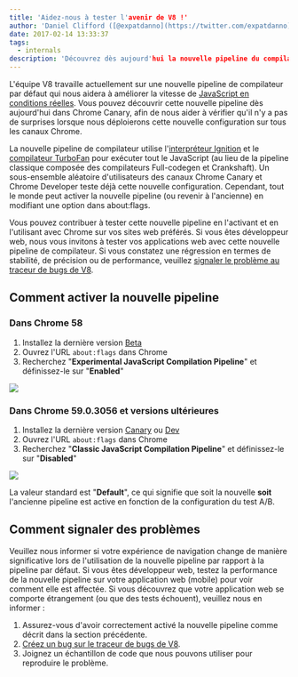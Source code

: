 ```yaml
---
title: 'Aidez-nous à tester l'avenir de V8 !'
author: 'Daniel Clifford ([@expatdanno](https://twitter.com/expatdanno)), Original Munich V8 Brewer'
date: 2017-02-14 13:33:37
tags:
  - internals
description: 'Découvrez dès aujourd'hui la nouvelle pipeline du compilateur V8 avec Ignition et TurboFan dans Chrome Canary !'
---
```

L'équipe V8 travaille actuellement sur une nouvelle pipeline de compilateur par défaut qui nous aidera à améliorer la vitesse de [JavaScript en conditions réelles](/blog/real-world-performance). Vous pouvez découvrir cette nouvelle pipeline dès aujourd'hui dans Chrome Canary, afin de nous aider à vérifier qu'il n'y a pas de surprises lorsque nous déploierons cette nouvelle configuration sur tous les canaux Chrome.

<!--truncate-->
La nouvelle pipeline de compilateur utilise l'[interpréteur Ignition](/blog/ignition-interpreter) et le [compilateur TurboFan](/docs/turbofan) pour exécuter tout le JavaScript (au lieu de la pipeline classique composée des compilateurs Full-codegen et Crankshaft). Un sous-ensemble aléatoire d'utilisateurs des canaux Chrome Canary et Chrome Developer teste déjà cette nouvelle configuration. Cependant, tout le monde peut activer la nouvelle pipeline (ou revenir à l'ancienne) en modifiant une option dans about:flags.

Vous pouvez contribuer à tester cette nouvelle pipeline en l'activant et en l'utilisant avec Chrome sur vos sites web préférés. Si vous êtes développeur web, nous vous invitons à tester vos applications web avec cette nouvelle pipeline de compilateur. Si vous constatez une régression en termes de stabilité, de précision ou de performance, veuillez [signaler le problème au traceur de bugs de V8](https://bugs.chromium.org/p/v8/issues/entry?template=Bug%20report%20for%20the%20new%20pipeline).

## Comment activer la nouvelle pipeline

### Dans Chrome 58

1. Installez la dernière version [Beta](https://www.google.com/chrome/browser/beta.html)
2. Ouvrez l'URL `about:flags` dans Chrome
3. Recherchez "**Experimental JavaScript Compilation Pipeline**" et définissez-le sur "**Enabled**"

![](/_img/test-the-future/58.png)

### Dans Chrome 59.0.3056 et versions ultérieures

1. Installez la dernière version [Canary](https://www.google.com/chrome/browser/canary.html) ou [Dev](https://www.google.com/chrome/browser/desktop/index.html?extra=devchannel)
2. Ouvrez l'URL `about:flags` dans Chrome
3. Recherchez "**Classic JavaScript Compilation Pipeline**" et définissez-le sur "**Disabled**"

![](/_img/test-the-future/59.png)

La valeur standard est "**Default**", ce qui signifie que soit la nouvelle **soit** l'ancienne pipeline est active en fonction de la configuration du test A/B.

## Comment signaler des problèmes

Veuillez nous informer si votre expérience de navigation change de manière significative lors de l'utilisation de la nouvelle pipeline par rapport à la pipeline par défaut. Si vous êtes développeur web, testez la performance de la nouvelle pipeline sur votre application web (mobile) pour voir comment elle est affectée. Si vous découvrez que votre application web se comporte étrangement (ou que des tests échouent), veuillez nous en informer :

1. Assurez-vous d'avoir correctement activé la nouvelle pipeline comme décrit dans la section précédente.
2. [Créez un bug sur le traceur de bugs de V8](https://bugs.chromium.org/p/v8/issues/entry?template=Bug%20report%20for%20the%20new%20pipeline).
3. Joignez un échantillon de code que nous pouvons utiliser pour reproduire le problème.
